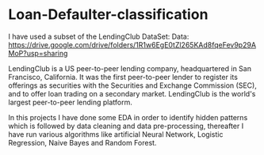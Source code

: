 # Loan-Defaulter-classification


I have used a subset of the LendingClub DataSet:
Data: https://drive.google.com/drive/folders/1R1w6EgE0tZl265KAd8fqeFev9p29AMoP?usp=sharing

LendingClub is a US peer-to-peer lending company, headquartered in San Francisco, California. It was the first peer-to-peer lender to register its offerings as securities with the Securities and Exchange Commission (SEC), and to offer loan trading on a secondary market. LendingClub is the world's largest peer-to-peer lending platform.

In this projects I have done some EDA in order to identify hidden patterns which is followed by data cleaning and data pre-processing, thereafter I have run various algorithms like artificial Neural Network, Logistic Regression, Naive Bayes and Random Forest.
